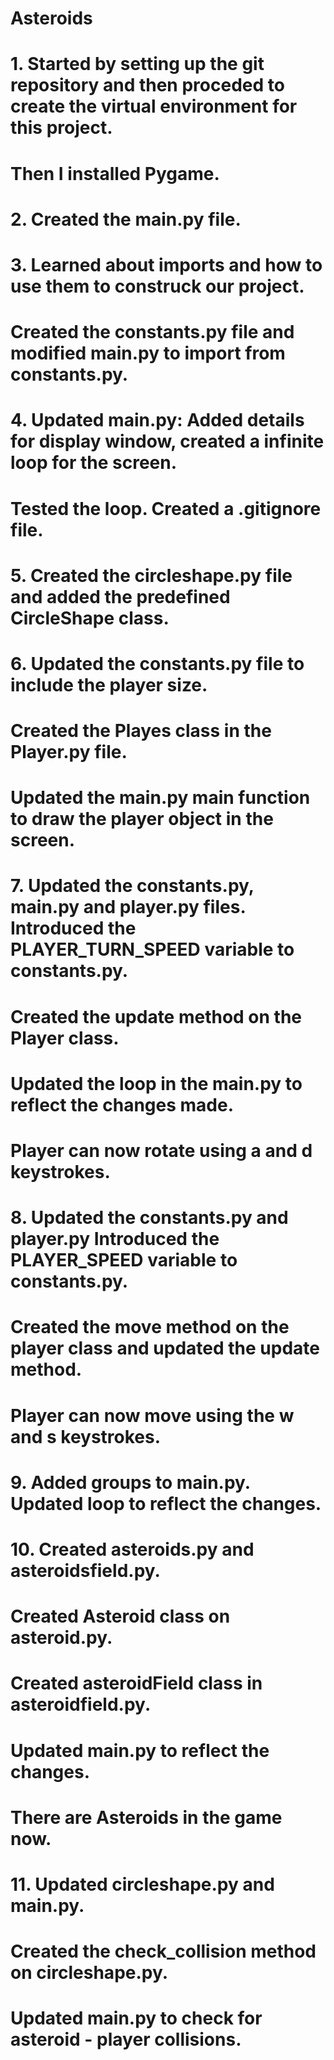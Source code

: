 # Asteroids

# 1. Started by setting up the git repository and then proceded to create the virtual environment for this project. 
# Then I installed Pygame.

# 2. Created the main.py file.

# 3. Learned about imports and how to use them to construck our project.
# Created the constants.py file and modified main.py to import from constants.py.

# 4. Updated main.py: Added details for display window, created a infinite loop for the screen.
# Tested the loop. Created a .gitignore file.

# 5. Created the circleshape.py file and added the predefined CircleShape class.

# 6. Updated the constants.py file to include the player size.
# Created the Playes class in the Player.py file.
# Updated the main.py main function to draw the player object in the screen.

# 7. Updated the constants.py, main.py and player.py files. Introduced the PLAYER_TURN_SPEED variable to constants.py.
# Created the update method on the Player class.
# Updated the loop in the main.py to reflect the changes made.
# Player can now rotate using a and d keystrokes.

# 8. Updated the constants.py and player.py Introduced the PLAYER_SPEED variable to constants.py.
# Created the move method on the player class and updated the update method.
# Player can now move using the w and s keystrokes.

# 9. Added groups to main.py. Updated loop to reflect the changes.

# 10. Created asteroids.py and asteroidsfield.py.
# Created Asteroid class on asteroid.py.
# Created asteroidField class in asteroidfield.py.
# Updated main.py to reflect the changes.
# There are Asteroids in the game now.

# 11. Updated circleshape.py and main.py. 
# Created the check_collision method on circleshape.py.
# Updated main.py to check for asteroid - player collisions.